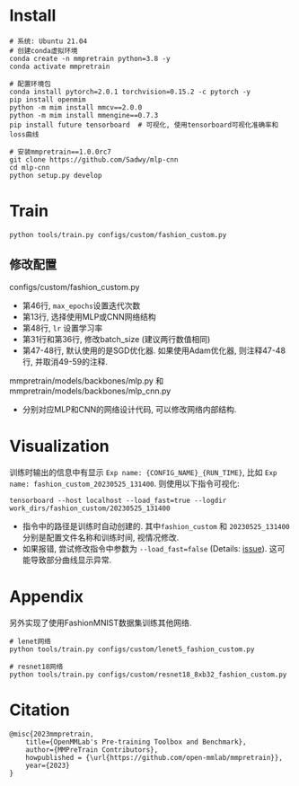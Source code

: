 # Install
```shell
# 系统: Ubuntu 21.04
# 创建conda虚拟环境
conda create -n mmpretrain python=3.8 -y
conda activate mmpretrain

# 配置环境包
conda install pytorch=2.0.1 torchvision=0.15.2 -c pytorch -y
pip install openmim
python -m mim install mmcv==2.0.0
python -m mim install mmengine==0.7.3
pip install future tensorboard  # 可视化, 使用tensorboard可视化准确率和loss曲线

# 安装mmpretrain==1.0.0rc7
git clone https://github.com/Sadwy/mlp-cnn
cd mlp-cnn
python setup.py develop
```

# Train
```shell
python tools/train.py configs/custom/fashion_custom.py
```
## 修改配置
configs/custom/fashion_custom.py
- 第46行, `max_epochs`设置迭代次数
- 第13行, 选择使用MLP或CNN网络结构
- 第48行, `lr` 设置学习率
- 第31行和第36行, 修改batch_size (建议两行数值相同)
- 第47-48行, 默认使用的是SGD优化器. 如果使用Adam优化器, 则注释47-48行, 并取消49-59的注释.

mmpretrain/models/backbones/mlp.py 和 mmpretrain/models/backbones/mlp_cnn.py
- 分别对应MLP和CNN的网络设计代码, 可以修改网络内部结构.

# Visualization
训练时输出的信息中有显示 `Exp name: {CONFIG_NAME}_{RUN_TIME}`, 比如 `Exp name: fashion_custom_20230525_131400`. 则使用以下指令可视化:
```shell
tensorboard --host localhost --load_fast=true --logdir work_dirs/fashion_custom/20230525_131400
```
- 指令中的路径是训练时自动创建的. 其中`fashion_custom` 和 `20230525_131400` 分别是配置文件名称和训练时间, 视情况修改.
- 如果报错, 尝试修改指令中参数为 `--load_fast=false` (Details: [issue](https://github.com/tensorflow/tensorboard/issues/4784)). 这可能导致部分曲线显示异常.

# Appendix
另外实现了使用FashionMNIST数据集训练其他网络.
```shell
# lenet网络
python tools/train.py configs/custom/lenet5_fashion_custom.py

# resnet18网络
python tools/train.py configs/custom/resnet18_8xb32_fashion_custom.py 
```

# Citation
```
@misc{2023mmpretrain,
    title={OpenMMLab's Pre-training Toolbox and Benchmark},
    author={MMPreTrain Contributors},
    howpublished = {\url{https://github.com/open-mmlab/mmpretrain}},
    year={2023}
}
```
